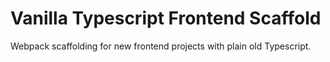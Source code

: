 # Vanilla Typescript Frontend Scaffold

Webpack scaffolding for new frontend projects with plain old Typescript. 